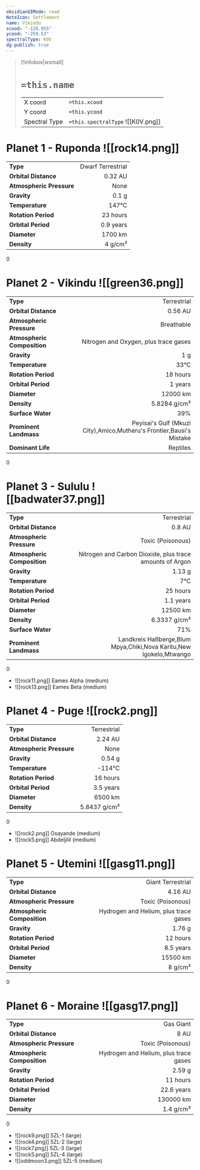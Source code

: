 ```yaml
---
obsidianUIMode: read
NoteIcon: Settlement
name: Vikindu
xcood: "-128.955"
ycood: "-259.53"
spectralType: K0V
dg-publish: true
---
```

> [!infobox|wsmall]
> # `=this.name`
> | | |
> | - | - |
> | X coord | `=this.xcood` |
> | Y coord| `=this.ycood` |
> | Spectral Type | `=this.spectralType` ![[K0V.png]] |

# Planet 1 - Ruponda ![[rock14.png]]
|                             |                           |
| --------------------------- | -------------------------:|
| **Type**                    |             Dwarf Terrestrial |
| **Orbital Distance**        |   0.32 AU |
| **Atmospheric Pressure**    |       None |
| **Gravity**                 |        0.1 g |
| **Temperature**             |    147°C |
| **Rotation Period**         |  23 hours |
| **Orbital Period** | 0.9 years |
| **Diameter**                |      1700 km | 
| **Density**                 |    4 g/cm³ |



0



# Planet 2 - Vikindu ![[green36.png]]
|                             |                           |
| --------------------------- | -------------------------:|
| **Type**                    |             Terrestrial |
| **Orbital Distance**        |   0.56 AU |
| **Atmospheric Pressure**    |       Breathable |
| **Atmospheric Composition** |      Nitrogen and Oxygen, plus trace gases |
| **Gravity**                 |        1 g |
| **Temperature**             |    33°C |
| **Rotation Period**         |  18 hours |
| **Orbital Period** | 1 years |
| **Diameter**                |      12000 km | 
| **Density**                 |    5.8284 g/cm³ |
| **Surface Water**           |           39% | 
| **Prominent Landmass**      |         Peyisai's Gulf (Mkuzi City),Amico,Mutheru's Frontier,Bausi's Mistake | 
| **Dominant Life**           |         Reptiles |



0



# Planet 3 - Sululu ![[badwater37.png]]
|                             |                           |
| --------------------------- | -------------------------:|
| **Type**                    |             Terrestrial |
| **Orbital Distance**        |   0.8 AU |
| **Atmospheric Pressure**    |       Toxic (Poisonous) |
| **Atmospheric Composition** |      Nitrogen and Carbon Dioxide, plus trace amounts of Argon |
| **Gravity**                 |        1.13 g |
| **Temperature**             |    7°C |
| **Rotation Period**         |  25 hours |
| **Orbital Period** | 1.1 years |
| **Diameter**                |      12500 km | 
| **Density**                 |    6.3337 g/cm³ |
| **Surface Water**           |           71% | 
| **Prominent Landmass**      |         Landkreis Haßberge,Blum Mpya,Chiki,Nova Karitu,New Igokelo,Mtwango | 



0

- ![[rock11.png]] Eames Alpha (medium)
- ![[rock13.png]] Eames Beta (medium)


# Planet 4 - Puge ![[rock2.png]]
|                             |                           |
| --------------------------- | -------------------------:|
| **Type**                    |             Terrestrial |
| **Orbital Distance**        |   2.24 AU |
| **Atmospheric Pressure**    |       None |
| **Gravity**                 |        0.54 g |
| **Temperature**             |    -114°C |
| **Rotation Period**         |  16 hours |
| **Orbital Period** | 3.5 years |
| **Diameter**                |      6500 km | 
| **Density**                 |    5.8437 g/cm³ |



0

- ![[rock2.png]] Osayande (medium)
- ![[rock5.png]] Abdeljilil (medium)


# Planet 5 - Utemini ![[gasg11.png]]
|                             |                           |
| --------------------------- | -------------------------:|
| **Type**                    |             Giant Terrestrial |
| **Orbital Distance**        |   4.16 AU |
| **Atmospheric Pressure**    |       Toxic (Poisonous) |
| **Atmospheric Composition** |      Hydrogen and Helium, plus trace gases |
| **Gravity**                 |        1.76 g |
| **Rotation Period**         |  12 hours |
| **Orbital Period** | 8.5 years |
| **Diameter**                |      15500 km | 
| **Density**                 |    8 g/cm³ |



0



# Planet 6 - Moraine ![[gasg17.png]]
|                             |                           |
| --------------------------- | -------------------------:|
| **Type**                    |             Gas Giant |
| **Orbital Distance**        |   8 AU |
| **Atmospheric Pressure**    |       Toxic (Poisonous) |
| **Atmospheric Composition** |      Hydrogen and Helium, plus trace gases |
| **Gravity**                 |        2.59 g |
| **Rotation Period**         |  11 hours |
| **Orbital Period** | 22.6 years |
| **Diameter**                |      130000 km | 
| **Density**                 |    1.4 g/cm³ |



0

- ![[rock9.png]] 5ZL-1 (large)
- ![[rock4.png]] 5ZL-2 (large)
- ![[rock7.png]] 5ZL-3 (large)
- ![[rock5.png]] 5ZL-4 (large)
- ![[oddmoon3.png]] 5ZL-5 (medium)


